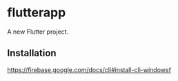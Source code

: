 # flutterapp

A new Flutter project.

## Installation

https://firebase.google.com/docs/cli#install-cli-windowsf
